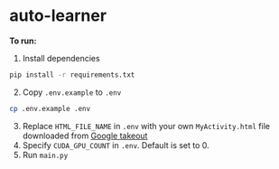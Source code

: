 # auto-learner

**To run:**
1. Install dependencies
```sh
pip install -r requirements.txt
```
2. Copy `.env.example` to `.env`
```sh
cp .env.example .env
```
3. Replace `HTML_FILE_NAME` in `.env` with your own `MyActivity.html` file downloaded from [Google takeout](https://takeout.google.com)
4. Specify `CUDA_GPU_COUNT` in `.env`. Default is set to 0.
5. Run `main.py`

